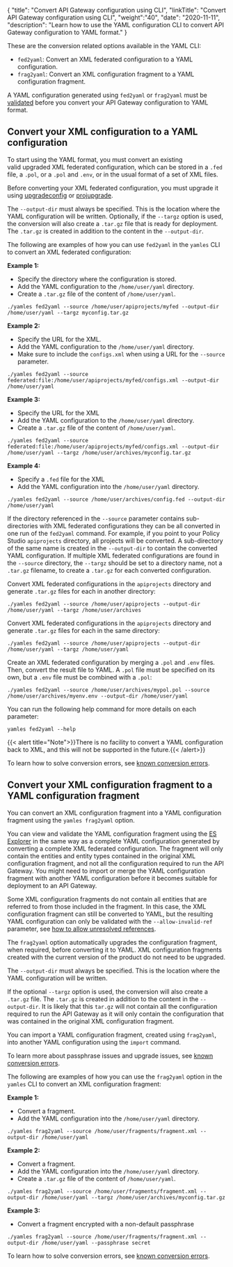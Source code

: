 {
"title": "Convert API Gateway configuration using CLI",
"linkTitle": "Convert API Gateway configuration using CLI",
"weight":"40",
"date": "2020-11-11",
"description": "Learn how to use the YAML configuration CLI to convert API Gateway configuration to YAML format."
}

These are the conversion related options available in the YAML CLI:

* `fed2yaml`: Convert an XML federated configuration to a YAML configuration.
* `frag2yaml`: Convert an XML configuration fragment to a YAML configuration fragment.

A YAML configuration generated using `fed2yaml` or `frag2yaml` must be [validated](/docs/apim_yamles/apim_yamles_cli/yamles_cli_validate/#validate-configuration-changes-in-the-yaml-configuration) before you convert your API Gateway configuration to YAML format.

## Convert your XML configuration to a YAML configuration

To start using the YAML format, you must convert an existing valid upgraded XML federated configuration, which can be stored in a `.fed` file, a `.pol`, or a `.pol` and `.env`, or in the usual format of a set of XML files.

Before converting your XML federated configuration, you must upgrade it using [upgradeconfig](/docs/apim_installation/apigw_upgrade/upgrade_analytics/#upgradeconfig-options) or [projupgrade](/docs/apim_reference/devopstools_ref/#projupgrade-command-options).

The `--output-dir` must always be specified. This is the location where the YAML configuration will be written. Optionally, if the `--targz` option is used, the conversion will also create a `.tar.gz` file that is ready for deployment. The `.tar.gz` is created in addition to the content in the `--output-dir`.

The following are examples of how you can use `fed2yaml` in the `yamles` CLI to convert an XML federated configuration:

**Example 1:**

* Specify the directory where the configuration is stored.
* Add the YAML configuration to the `/home/user/yaml` directory.
* Create a `.tar.gz` file of the content of `/home/user/yaml`.

```
./yamles fed2yaml --source /home/user/apiprojects/myfed --output-dir /home/user/yaml --targz myconfig.tar.gz
```

**Example 2:**

* Specify the URL for the XML.
* Add the YAML configuration to the `/home/user/yaml` directory.
* Make sure to include the `configs.xml` when using a URL for the `--source` parameter.

```
./yamles fed2yaml --source federated:file:/home/user/apiprojects/myfed/configs.xml --output-dir /home/user/yaml
```

**Example 3:**

* Specify the URL for the XML
* Add the YAML configuration to the `/home/user/yaml` directory.
* Create a `.tar.gz` file of the content of `/home/user/yaml`.

```
./yamles fed2yaml --source federated:file:/home/user/apiprojects/myfed/configs.xml --output-dir /home/user/yaml --targz /home/user/archives/myconfig.tar.gz
```

**Example 4:**

* Specify a `.fed` file for the XML
* Add the YAML configuration into the `/home/user/yaml` directory.

```
./yamles fed2yaml --source /home/user/archives/config.fed --output-dir /home/user/yaml
```

If the directory referenced in the `--source` parameter contains sub-directories with XML federated configurations they can be all converted in one run of the `fed2yaml` command. For example, if you point to your Policy Studio `apiprojects` directory, all projects will be converted. A sub-directory of the same name is created in the `--output-dir` to contain the converted YAML configuration. If multiple XML federated configurations are found in the `--source` directory, the `--targz` should be set to a directory name, not a `.tar.gz` filename, to create a `.tar.gz` for each converted configuration.

Convert XML federated configurations in the `apiprojects` directory and generate `.tar.gz` files for each in another directory:

```
./yamles fed2yaml --source /home/user/apiprojects --output-dir /home/user/yaml --targz /home/user/archives
```

Convert XML federated configurations in the `apiprojects` directory and generate `.tar.gz` files for each in the same directory:

```
./yamles fed2yaml --source /home/user/apiprojects --output-dir /home/user/yaml --targz /home/user/yaml
```

Create an XML federated configuration by merging a `.pol` and `.env` files. Then, convert the result file to YAML. A `.pol` file must be specified on its own, but a `.env` file must be combined with a `.pol`:

```
./yamles fed2yaml --source /home/user/archives/mypol.pol --source /home/user/archives/myenv.env --output-dir /home/user/yaml
```

You can run the following help command for more details on each parameter:

```
yamles fed2yaml --help
```

{{< alert title="Note">}}There is no facility to convert a YAML configuration back to XML, and this will not be supported in the future.{{< /alert>}}

To learn how to solve conversion errors, see [known conversion errors](/docs/apim_yamles/apim_yamles_references/yamles_known_conversion_errors).

## Convert your XML configuration fragment to a YAML configuration fragment

You can convert an XML configuration fragment into a YAML configuration fragment using the `yamles frag2yaml` option.

You can view and validate the YAML configuration fragment using the [ES Explorer](/docs/apigtw_devguide/entity_store/#use-the-es-explorer) in the same way as a complete YAML configuration generated by converting a complete XML federated configuration. The fragment will only contain the entities and entity types contained in the original XML configuration fragment, and not all the configuration required to run the API Gateway. You might need to import or merge the YAML configuration fragment with another YAML configuration before it becomes suitable for deployment to an API Gateway.

Some XML configuration fragments do not contain all entities that are referred to from those included in the fragment. In this case, the XML configuration fragment can still be converted to YAML, but the resulting YAML configuration can only be validated with the `--allow-invalid-ref` parameter, see [how to allow unresolved references](/docs/apim_yamles/apim_yamles_cli/yamles_cli_validate/#disable-entity-reference-check).

The `frag2yaml` option automatically upgrades the configuration fragment, when required, before converting it to YAML. XML configuration fragments created with the current version of the product do not need to be upgraded.

The `--output-dir` must always be specified. This is the location where the YAML configuration will be written.

If the optional `--targz` option is used, the conversion will also create a `.tar.gz` file. The `.tar.gz` is created in addition to the content in the `--output-dir`. It is likely that this `tar.gz` will not contain all the configuration required to run the API Gateway as it will only contain the configuration that was contained in the original XML configuration fragment.

You can import a YAML configuration fragment, created using `frag2yaml`, into another YAML configuration using the `import` command.

To learn more about passphrase issues and upgrade issues, see [known conversion errors](/docs/apim_yamles/apim_yamles_references/yamles_known_conversion_errors).

The following are examples of how you can use the `frag2yaml` option in the `yamles` CLI to convert an XML configuration fragment:

**Example 1:**

* Convert a fragment.
* Add the YAML configuration into the `/home/user/yaml` directory.

```
./yamles frag2yaml --source /home/user/fragments/fragment.xml --output-dir /home/user/yaml
```

**Example 2:**

* Convert a fragment.
* Add the YAML configuration into the `/home/user/yaml` directory.
* Create a `.tar.gz` file of the content of `/home/user/yaml`.

```
./yamles frag2yaml --source /home/user/fragments/fragment.xml --output-dir /home/user/yaml --targz /home/user/archives/myconfig.tar.gz
```

**Example 3:**

* Convert a fragment encrypted with a non-default passphrase

```
./yamles frag2yaml --source /home/user/fragments/fragment.xml --output-dir /home/user/yaml --passphrase secret
```

To learn how to solve conversion errors, see [known conversion errors](/docs/apim_yamles/apim_yamles_references/yamles_known_conversion_errors).
